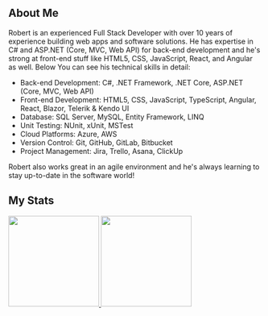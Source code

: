 ## About Me

Robert is an experienced Full Stack Developer with over 10 years of experience building web apps and software solutions. He has expertise in C# and ASP.NET (Core, MVC, Web API) for back-end development and he's strong at front-end stuff like HTML5, CSS, JavaScript, React, and Angular as well. Below You can see his technical skills in detail:

- Back-end Development: C#, .NET Framework, .NET Core, ASP.NET (Core, MVC, Web API)
- Front-end Development: HTML5, CSS, JavaScript, TypeScript, Angular, React, Blazor, Telerik & Kendo UI
- Database: SQL Server, MySQL, Entity Framework, LINQ
- Unit Testing: NUnit, xUnit, MSTest
- Cloud Platforms: Azure, AWS
- Version Control: Git, GitHub, GitLab, Bitbucket
- Project Management: Jira, Trello, Asana, ClickUp

Robert also works great in an agile environment and he's always learning to stay up-to-date in the software world!

## My Stats
<p>
<a href="https://github.com/robertaylor225">
  <img height="180em" src="https://github-readme-stats-eight-theta.vercel.app/api?username=smiledev1230&show_icons=true&theme=algolia&include_all_commits=true&count_private=true"/>
  <img height="180em" src="https://github-readme-stats-eight-theta.vercel.app/api/top-langs/?username=robertaylor225&layout=compact&langs_count=8&theme=algolia"/>
</a>
</p>
